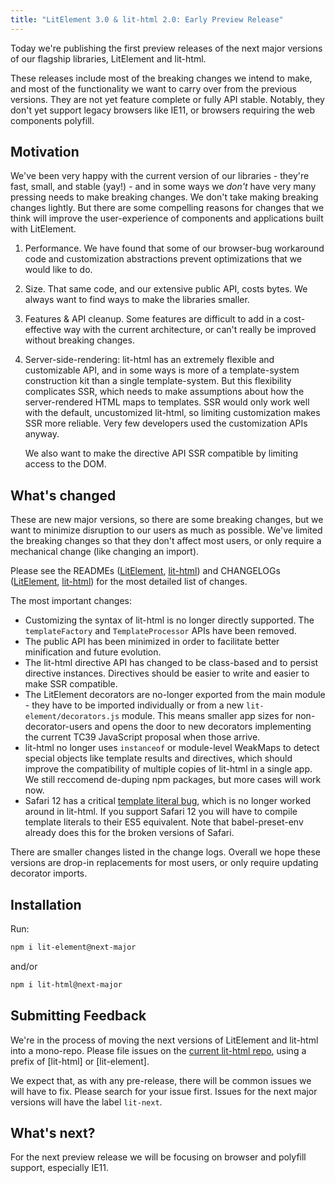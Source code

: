 ```yaml
---
title: "LitElement 3.0 & lit-html 2.0: Early Preview Release"
---
```


Today we're publishing the first preview releases of the next major versions of our flagship libraries, LitElement and lit-html.

These releases include most of the breaking changes we intend to make, and most of the functionality we want to carry over from the previous versions. They are not yet feature complete or fully API stable. Notably, they don't yet support legacy browsers like IE11, or browsers requiring the web components polyfill.

## Motivation

We've been very happy with the current version of our libraries - they're fast, small, and stable (yay!) - and in some ways we _don't_ have very many pressing needs to make breaking changes. We don't take making breaking changes lightly. But there are some compelling reasons for changes that we think will improve the user-experience of components and applications built with LitElement.

1. Performance. We have found that some of our browser-bug workaround code and customization abstractions prevent optimizations that we would like to do.
2. Size. That same code, and our extensive public API, costs bytes. We always want to find ways to make the libraries smaller.
3. Features & API cleanup. Some features are difficult to add in a cost-effective way with the current architecture, or can't really be improved without breaking changes.
4. Server-side-rendering: lit-html has an extremely flexible and customizable API, and in some ways is more of a template-system construction kit than a single template-system. But this flexibility complicates SSR, which needs to make assumptions about how the server-rendered HTML maps to templates. SSR would only work well with the default, uncustomized lit-html, so limiting customization makes SSR more reliable. Very few developers used the customization APIs anyway.

   We also want to make the directive API SSR compatible by limiting access to the DOM.

## What's changed

These are new major versions, so there are some breaking changes, but we want to minimize disruption to our users as much as possible. We've limited the breaking changes so that they don't affect most users, or only require a mechanical change (like changing an import).

Please see the READMEs ([LitElement](https://github.com/Polymer/lit-html/blob/lit-next/packages/lit-element/README.md), [lit-html]((https://github.com/Polymer/lit-html/blob/lit-next/packages/lit-html/README.md))) and CHANGELOGs ([LitElement](https://github.com/Polymer/lit-html/blob/lit-next/packages/lit-element/CHANGELOG.md), [lit-html]((https://github.com/Polymer/lit-html/blob/lit-next/packages/lit-html/CHANGELOG.md))) for the most detailed list of changes.

The most important changes:

  * Customizing the syntax of lit-html is no longer directly supported. The `templateFactory` and `TemplateProcessor` APIs have been removed.
  * The public API has been minimized in order to facilitate better minification and future evolution.
  * The lit-html directive API has changed to be class-based and to persist directive instances. Directives should be easier to write and easier to make SSR compatible.
  * The LitElement decorators are no-longer exported from the main module - they have to be imported individually or from a new `lit-element/decorators.js` module. This means smaller app sizes for non-decorator-users and opens the door to new decorators implementing the current TC39 JavaScript proposal when those arrive.
  * lit-html no longer uses `instanceof` or module-level WeakMaps to detect special objects like template results and directives, which should improve the compatibility of multiple copies of lit-html in a single app. We still reccomend de-duping npm packages, but more cases will work now.
  * Safari 12 has a critical [template literal bug](https://bugs.webkit.org/show_bug.cgi?id=190756), which is no longer worked around in lit-html. If you support Safari 12 you will have to compile template literals to their ES5 equivalent. Note that babel-preset-env already does this for the broken versions of Safari.

There are smaller changes listed in the change logs. Overall we hope these versions are drop-in replacements for most users, or only require updating decorator imports.

## Installation

Run:

```sh
npm i lit-element@next-major
```
and/or
```sh
npm i lit-html@next-major
```

## Submitting Feedback

We're in the process of moving the next versions of LitElement and lit-html into a mono-repo. Please file issues on the [current lit-html repo](https://github.com/Polymer/lit-html/issues/new/choose), using a prefix of [lit-html] or [lit-element].

We expect that, as with any pre-release, there will be common issues we will have to fix. Please search for your issue first. Issues for the next major versions will have the label `lit-next`.

## What's next?

For the next preview release we will be focusing on browser and polyfill support, especially IE11.
